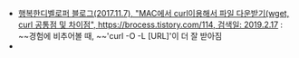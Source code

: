 - [행복한디벨로퍼 블로그(2017.11.7), "MAC에서 curl이용해서 파일 다운받기(wget, curl 공통점 및 차이점", https://brocess.tistory.com/114, 검색일: 2019.2.17](https://brocess.tistory.com/114) : ~~경험에 비추어볼 때, ~~'curl -O -L [URL]'이 더 잘 받아짐
-
